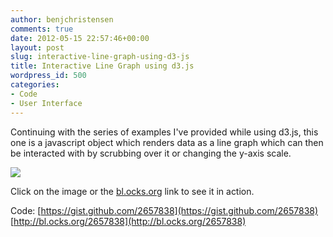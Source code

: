```yaml
---
author: benjchristensen
comments: true
date: 2012-05-15 22:57:46+00:00
layout: post
slug: interactive-line-graph-using-d3-js
title: Interactive Line Graph using d3.js
wordpress_id: 500
categories:
- Code
- User Interface
---
```


Continuing with the series of examples I've provided while using d3.js, this one is a javascript object which renders data as a line graph which can then be interacted with by scrubbing over it or changing the y-axis scale.

[![](http://benjchristensen.files.wordpress.com/2012/05/interactive-line-graph.png?w=800)](http://bl.ocks.org/2657838)

Click on the image or the [bl.ocks.org](http://bl.ocks.org/2657838) link to see it in action.

Code: [https://gist.github.com/2657838](https://gist.github.com/2657838) [http://bl.ocks.org/2657838](http://bl.ocks.org/2657838)
